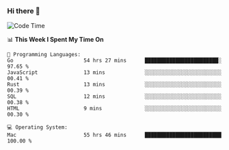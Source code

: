 ### Hi there 👋

<!--
**CrazyCollin/crazycollin** is a ✨ _special_ ✨ repository because its `README.md` (this file) appears on your GitHub profile.

Here are some ideas to get you started:

- 🔭 I’m currently working on ...
- 🌱 I’m currently learning ...
- 👯 I’m looking to collaborate on ...
- 🤔 I’m looking for help with ...
- 💬 Ask me about ...
- 📫 How to reach me: ...
- 😄 Pronouns: ...
- ⚡ Fun fact: ...
-->

<!--START_SECTION:waka-->
![Code Time](http://img.shields.io/badge/Code%20Time-2%2C175%20hrs%2034%20mins-blue)

📊 **This Week I Spent My Time On** 

```text
💬 Programming Languages: 
Go                       54 hrs 27 mins      ████████████████████████░   97.65 % 
JavaScript               13 mins             ░░░░░░░░░░░░░░░░░░░░░░░░░   00.41 % 
Rust                     13 mins             ░░░░░░░░░░░░░░░░░░░░░░░░░   00.39 % 
SQL                      12 mins             ░░░░░░░░░░░░░░░░░░░░░░░░░   00.38 % 
HTML                     9 mins              ░░░░░░░░░░░░░░░░░░░░░░░░░   00.30 % 

💻 Operating System: 
Mac                      55 hrs 46 mins      █████████████████████████   100.00 % 
```


<!--END_SECTION:waka-->
